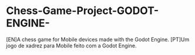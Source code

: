 # Chess-Game-Project-GODOT-ENGINE-

[EN]A chess game for Mobile devices made with the Godot Engine.
[PT]Um jogo de xadrez para Mobile feito com a Godot Engine.
